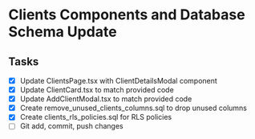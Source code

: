 # Clients Components and Database Schema Update

## Tasks

- [x] Update ClientsPage.tsx with ClientDetailsModal component
- [x] Update ClientCard.tsx to match provided code
- [x] Update AddClientModal.tsx to match provided code
- [x] Create remove_unused_clients_columns.sql to drop unused columns
- [x] Create clients_rls_policies.sql for RLS policies
- [ ] Git add, commit, push changes
